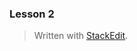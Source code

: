 
### Lesson 2

> Written with [StackEdit](https://stackedit.io/).
<!--stackedit_data:
eyJoaXN0b3J5IjpbNDQzMTc2NjFdfQ==
-->